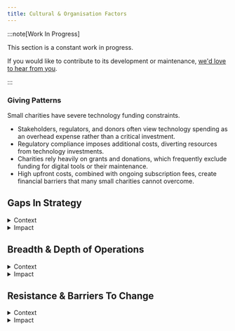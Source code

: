 ```yaml
---
title: Cultural & Organisation Factors
---
```


:::note[Work In Progress]

This section is a constant work in progress. 

If you would like to contribute to its development or maintenance, [we'd love to hear from you](../../overview/help).

:::
### Giving Patterns

Small charities have severe technology funding constraints.

* Stakeholders, regulators, and donors often view technology spending as an overhead expense rather than a critical investment.
* Regulatory compliance imposes additional costs, diverting resources from technology investments.
* Charities rely heavily on grants and donations, which frequently exclude funding for digital tools or their maintenance.
* High upfront costs, combined with ongoing subscription fees, create financial barriers that many small charities cannot overcome.

## Gaps In Strategy
<details>
<summary>Context</summary>
Technology strategy in small charities is often nascent.

* Many small charities lack a clearly defined mission, vision, and strategy, making it challenging to align their efforts.
* Where those do exist, digital and operational technology strategies are often disconnected from the broader organisational strategy.
* There is limited awareness of what a "digital baseline" entails, leaving organisations unsure of where to start.
* Decision-making around technology adoption is often fragmented and uncoordinated, leading to inefficiencies and delays.
</details>
<details>
<summary>Impact</summary>
</details>



## Breadth & Depth of Operations
<details>
<summary>Context</summary>
The breadth and depth of operations in small charities is intense.

* Small charities must manage an immense breadth of activities, often spanning multiple areas like fundraising, service delivery, and stakeholder engagement, with limited resources.
* Coordination with a wide array of stakeholders, including donors, beneficiaries, volunteers, and regulators, adds significant complexity to daily operations.
* Overwhelmed staff face constant reactive work, leaving no room for proactive planning or long-term strategic initiatives.
* Silos and unclear communication between departments create inefficiencies and duplication of effort.
* Lack of streamlined processes for integrating new tools hinders operational efficiency and exacerbates resistance to change.
</details>
<details>
<summary>Impact</summary>
</details>



## Resistance & Barriers To Change
<details>
<summary>Context</summary>
There's still a long way to go to mature general technology skills.

* Many staff and volunteers lack familiarity with digital tools, reducing the effectiveness of their adoption.
* Training and resources to build internal digital capacity are scarce, leaving organisations ill-prepared for digital transformation.
* Lengthy and complex onboarding processes deter staff and volunteers from embracing new technologies.
* Fear of disruption to existing workflows fosters resistance to change, stalling digital initiatives.
* Without systems to effectively manage data, charities struggle to analyse and leverage donor and beneficiary information.
* Time constraints prevent thorough research, evaluation, and implementation of suitable digital solutions.
</details>
<details>
<summary>Impact</summary>
</details>
